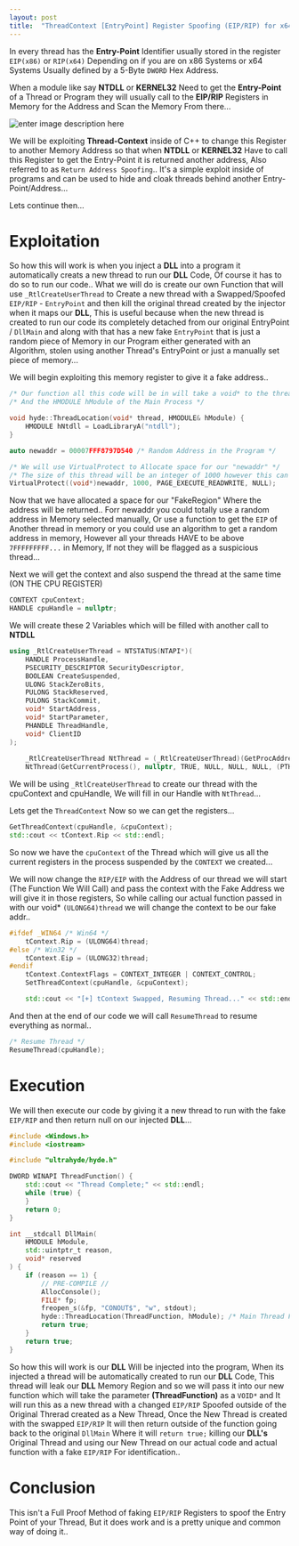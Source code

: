 ```yaml
---
layout: post
title:  "ThreadContext [EntryPoint] Register Spoofing (EIP/RIP) for x64 and x86 Intel/AMD"
---
```


In every thread has the **Entry-Point** Identifier usually stored in the register `EIP(x86)` or `RIP(x64)` Depending on if you are on x86 Systems or x64 Systems Usually defined by a 5-Byte `DWORD` Hex Address.

When a module like say **NTDLL** or **KERNEL32** Need to get the **Entry-Point** of a Thread or Program they will usually call to the **EIP/RIP** Registers in Memory for the Address and Scan the Memory From there...

![enter image description here](https://lh3.googleusercontent.com/pw/AP1GczN-L_t-Mq_I1f5puYkEIgfmxy_-QIDaNgvE0YXqc_Lw1Uo4-LyPvGL2qD-EsAd9o5BlCZnsYQ6ZtcXGr0I3DhZZ5r_VrrIkdPvNi3uVW3mhwFEcvBSJy6kof3S7bpexmqD18YYCRRKaG78O-DcMvsZMrOVHM4YDEwAPxIEVH0EszIaTYMR6JcRmGgbSmNDFSs7gMAbHQdKZ61cAYExVXKMyJ4OWqWpTuwWYwZzYS8mbgB6R0yyN9KjVtVWmW5PAHwa03umiLv8QwU5K7HPFiRrtZbQKOTd2721YeoqAqxzGFKWShI8XB-pjL6-AGPbI0_kf7G3lP4lAfRp-DGnqEkW2KUsv4ZuPSz8yQb4ugC-Jo3fhp7_XzWwt7AzaWCAAwZHGAh0C_9VysqIhdPO7rxjuaZ0qkaXmPfHVJJqmg3AYUsB500fW2R2_3ICwILSsqxcIepALo5RRGH7p3_MZwesVHe5tqcmq2NwhRzkA_nFkKLAxbI5a4xDWdLmTTD-auB_ovsleuh1GHuDI5iHUSxfXgDWV6WHbAbLiX01ipNd32xV-hEciu1qAE80vVEjUB3Byhs3JW8By64fk0fuOkidmE-5BHLFzqUVp3H3PjRtRXlgEK9-NxM8cEU5gaDNdTBk44gZ_6YxkPxI45PK_4mazFYnEvC8OlOHEKXGBY8WkzKtxig9wYM0Boh5OsDg8walMkmeJDdzD_NPmc4wpH6XfjcTB9NDQaH25hg-xiVqysCT6pkwiIsVI0240c5Tbi_E8Tn16KSlaYsiLUQ3HzJRAJ09SmygYRyfedYYU4bia21aEV21IhypuB2UuiNwrW2AvBjWPMZt1WSTerSaN_nYxEkT0KbHQJFgZcP95bHAprbiUjL0wOU8WN46EzbGVZCHlnWOoEp3L2q4Ryma2DU0N7l01HZy63wN-SII0oQLoPzNCv-iEcsb1Njf5OjiHMCj-9xtDKmby70Zy-Pw2cY-ys7BHAgqGiqQF4fgg5TG_sQ2TdW-8tiViCGmqPT2d-bjZpnyS0v2rKcCPycrvhkEB_R15W1AyWVF1F46DyYm5UmparEWCMbhRYPD5xMVTy4AQSiPm=w389-h324-s-no-gm?authuser=1)

We will be exploiting **Thread-Context** inside of C++ to change this Register to another Memory Address so that when **NTDLL** or **KERNEL32** Have to call this Register to get the Entry-Point it is returned another address, Also referred to as `Return Address Spoofing`.. It's a simple exploit inside of programs and can be used to hide and cloak threads behind another Entry-Point/Address...

Lets continue then...

# Exploitation
So how this will work is when you inject a **DLL** into a program it automatically creats a new thread to run our **DLL** Code, Of course it has to do so to run our code.. What we will do is create our own Function that will use `_RtlCreateUserThread` to Create a new thread with a Swapped/Spoofed `EIP/RIP` - `EntryPoint` and then kill the original thread created by the injector when it maps our **DLL**, This is useful because when the new thread is created to run our code its completely detached from our original EntryPoint / `DllMain` and along with that has a new fake `EntryPoint` that is just a random piece of Memory in our Program either generated with an Algorithm, stolen using another Thread's EntryPoint or just a manually set piece of memory...

We will begin exploiting this memory register to give it a fake address..
```cpp
/* Our function all this code will be in will take a void* to the thread we will make in our DLL */
/* And the HMODULE hModule of the Main Process */

void hyde::ThreadLocation(void* thread, HMODULE& hModule) {
	HMODULE hNtdll = LoadLibraryA("ntdll");
}
```

```cpp
auto newaddr = 00007FFF8797D540 /* Random Address in the Program */

/* We will use VirtualProtect to Allocate space for our "newaddr" */
/* The size of this thread will be an integer of 1000 however this can be changed... */
VirtualProtect((void*)newaddr, 1000, PAGE_EXECUTE_READWRITE, NULL);
```
Now that we have allocated a space for our "FakeRegion" Where the address will be returned.. Forr newaddr you could totally use a random address in Memory selected manually, Or use a function to get the `EIP` of Another thread in memory or you could use an algorithm to get a random address in memory, However all your threads HAVE to be above `7FFFFFFFFF...` in Memory, If not they will be flagged as a suspicious thread...

Next we will get the context and also suspend the thread at the same time (ON THE CPU REGISTER)
```cpp
CONTEXT cpuContext;
HANDLE cpuHandle = nullptr;
```
We will create these 2 Variables which will be filled with another call to **NTDLL**
```cpp
using _RtlCreateUserThread = NTSTATUS(NTAPI*)(
	HANDLE ProcessHandle,
	PSECURITY_DESCRIPTOR SecurityDescriptor,
	BOOLEAN CreateSuspended,
	ULONG StackZeroBits,
	PULONG StackReserved,
	PULONG StackCommit,
	void* StartAddress,
	void* StartParameter,
	PHANDLE ThreadHandle,
	void* ClientID
);
	
	_RtlCreateUserThread NtThread = (_RtlCreateUserThread)(GetProcAddress(GetModuleHandleA("ntdll"), "RtlCreateUserThread"));
	NtThread(GetCurrentProcess(), nullptr, TRUE, NULL, NULL, NULL, (PTHREAD_START_ROUTINE)newaddr, hModule, &cpuHandle, NULL);
```
We will be using `_RtlCreateUserThread` to create our thread with the cpuContext and cpuHandle, We will fill in our Handle with `NtThread`...

Lets get the `ThreadContext` Now so we can get the registers...
```cpp
GetThreadContext(cpuHandle, &cpuContext);
std::cout << tContext.Rip << std::endl;
```
So now we have the `cpuContext` of the Thread which will give us all the current registers in the process suspended by the `CONTEXT` we created...

We will now change the `RIP/EIP` with the Address of our thread we will start (The Function We Will Call) and pass the context with the Fake Address we will give it in those registers, So while calling our actual function passed in with our void* `(ULONG64)thread` we will change the context to be our fake addr..
```cpp
#ifdef _WIN64 /* Win64 */
	tContext.Rip = (ULONG64)thread;
#else /* Win32 */
	tContext.Eip = (ULONG32)thread;
#endif
	tContext.ContextFlags = CONTEXT_INTEGER | CONTEXT_CONTROL;
	SetThreadContext(cpuHandle, &cpuContext);

	std::cout << "[+] tContext Swapped, Resuming Thread..." << std::endl;
```
And then at the end of our code we will call `ResumeThread` to resume everything as normal..
```cpp
/* Resume Thread */
ResumeThread(cpuHandle);
```

# Execution
We will then execute our code by giving it a new thread to run with the fake `EIP/RIP` and then return null on our injected **DLL**...
```cpp
#include <Windows.h>
#include <iostream>	

#include "ultrahyde/hyde.h"

DWORD WINAPI ThreadFunction() {
	std::cout << "Thread Complete;" << std::endl;
	while (true) {
	}
	return 0;
}

int __stdcall DllMain(
	HMODULE hModule,
	std::uintptr_t reason,
	void* reserved
) {
	if (reason == 1) {
		// PRE-COMPILE //
		AllocConsole();
		FILE* fp;
		freopen_s(&fp, "CONOUT$", "w", stdout);
		hyde::ThreadLocation(ThreadFunction, hModule); /* Main Thread Function */
		return true;
	}
	return true;
}
```
So how this will work is our **DLL** Will be injected into the program, When its injected a thread will be automatically created to run our **DLL** Code, This thread will leak our **DLL** Memory Region and so we will pass it into our new function which will take the parameter **(ThreadFunction)** as a `VOID*` and It will run this as a new thread with a changed `EIP/RIP` Spoofed outside of the Original Threrad created as a New Thread, Once the New Thread is created with the swapped `EIP/RIP` It will then return outside of the function going back to the original `DllMain` Where it will `return true;` killing our **DLL's** Original Thread and using our New Thread on our actual code and actual function with a fake `EIP/RIP` For identification..

# Conclusion
This isn't a Full Proof Method of faking `EIP/RIP` Registers to spoof the Entry Point of your Thread, But it does work and is a pretty unique and common way of doing it..
